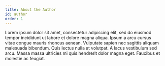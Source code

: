 ```yaml
---
title: About the Author
id: author
order: 1
---
```


Lorem ipsum dolor sit amet, consectetur adipiscing elit, sed do eiusmod tempor incididunt ut labore et dolore magna aliqua. Ipsum a arcu cursus vitae congue mauris rhoncus aenean. Vulputate sapien nec sagittis aliquam malesuada bibendum. Quis lectus nulla at volutpat. A lacus vestibulum sed arcu. Massa massa ultricies mi quis hendrerit dolor magna eget. Faucibus et molestie ac feugiat.
